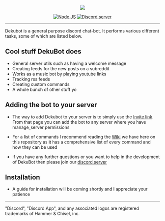 <p style="text-align:center;">
<img src="https://cdn.discordapp.com/attachments/239909519134687232/284633911856857088/ghbannerv3.png"></p>


<p align="center">
<a href="http://nodejs.org"><img src="https://img.shields.io/badge/Node.js-7.5.0-brightgreen.svg" alt="Node JS"></a>
<a href="https://discord.gg/we8bdxJ"><img src="https://discordapp.com/api/guilds/239907411899580417/widget.png" alt="Discord server"></a>
</p>

---
Dekubot is a general purpose discord chat-bot. It performs various different tasks, some of which are listed below.

## Cool stuff DekuBot does

* General server utils such as having a welcome message
* Creating feeds for the new posts on a subreddit
* Works as a music bot by playing youtube links
* Tracking rss feeds
* Creating custom commands
* A whole bunch of other stuff yo

## Adding the bot to your server

* The way to add Dekubot to your server is to simply use the [Invite link](https://discordapp.com/oauth2/authorize?client_id=282126217275244545&scope=bot&permissions=2146954327). From that page you can add the bot to any server where you have manage_server permissions 

* For a list of commands I recommend reading the [Wiki](https://github.com/RoddersGH/DekuBot/blob/master/docs/CommandsList.md) we have here on this repository as it has a comprehensive list of every command and how they can be used

* If you have any further questions or you want to help in the development of DekuBot then please join our [discord server](https://discord.gg/we8bdxJ) 

## Installation

* A guide for installation will be coming shortly and I appreciate your patience

---
"Discord", "Discord App", and any associated logos are registered trademarks of Hammer & Chisel, inc.
